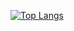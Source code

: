 [![Top Langs](https://github-readme-stats.vercel.app/api/top-langs/?username=suzu2469
)](https://github.com/anuraghazra/github-readme-stats)
